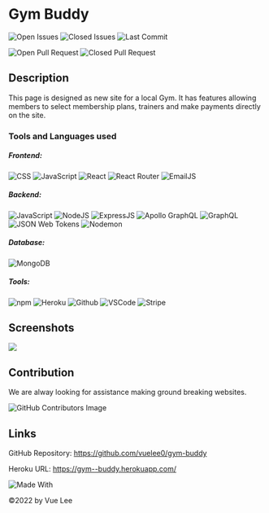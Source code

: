 
  # Gym Buddy
  

![Open Issues](https://img.shields.io/github/issues-raw/wizzle13/gym-ecommerce?style=plastic)
![Closed Issues](https://img.shields.io/github/issues-closed-raw/wizzle13/gym-ecommerce?label=Closed%20Issues&style=plastic)
![Last Commit](https://img.shields.io/github/last-commit/wizzle13/gym-ecommerce?style=plastic)

![Open Pull Request](https://img.shields.io/github/issues-pr/wizzle13/gym-ecommerce?style=plastic)
![Closed Pull Request](https://img.shields.io/github/issues-pr-closed/wizzle13/gym-ecommerce?style=plastic)
  
  ## Description
  This page is designed as new site for a local Gym. It has features allowing members to select membership plans, trainers and make payments directly on the site.

  ### Tools and Languages used
  ##### Frontend:
![CSS](https://img.shields.io/badge/CSS3-1572B6?style=plastic&logo=css3&logoColor=white)
![JavaScript](https://img.shields.io/badge/-JavaScript-F7DF1E?style=plastic&logo=Javascript&logoColor=white)
![React](https://img.shields.io/badge/React-20232A?style=plastic&logo=react&logoColor=61DAFB)
![React Router](https://img.shields.io/badge/React_Router-CA4245?style=plastic&logo=reactrouter&logoColor=61DAFB)
![EmailJS](https://img.shields.io/badge/EmailJS-1572B6?style=plastic&logo=EmailJS&logoColor=61DAFB)

  ##### Backend:
![JavaScript](https://img.shields.io/badge/-JavaScript-F7DF1E?style=plastic&logo=Javascript&logoColor=white)
![NodeJS](https://img.shields.io/badge/Node.js-43853D?style=plastic&logo=node.js&logoColor=white)
![ExpressJS](https://img.shields.io/badge/Express.js-404D59?style=plastic&logo=express&logoColor=white)
![Apollo GraphQL](https://img.shields.io/badge/Apollo_Graph_QL-311C87?style=plastic&logo=apollographql&logoColor=white)
![GraphQL](https://img.shields.io/badge/Graph_QL-E10098?style=plastic&logo=graphql&logoColor=white)
![JSON Web Tokens](https://img.shields.io/badge/JSON_Web_Tokens-000000?style=plastic&logo=JSONWebTokens&logoColor=white)
![Nodemon](https://img.shields.io/badge/Nodemon-76D04B?style=plastic&logo=Nodemon&logoColor=white)

  ##### Database:
![MongoDB](https://img.shields.io/badge/MongoDB-4EA94B?style=plastic&logo=mongodb&logoColor=white)
  ##### Tools:
![npm](https://img.shields.io/badge/npm-CB3837?style=plastic&logo=npm&logoColor=white)
![Heroku](https://img.shields.io/badge/Heroku-430098?style=plastic&logo=heroku&logoColor=white)
![Github](https://img.shields.io/badge/GitHub-100000?plastic&logo=github&logoColor=white)
![VSCode](https://img.shields.io/badge/VSCode-007ACC?plastic&logo=visualstudiocode&logoColor=white)
![Stripe](https://img.shields.io/badge/Stripe-008CDD?style=plastic&logo=Stripe&logoColor=white)

  
  ## Screenshots
  <img src="./screenshot">

  ## Contribution
We are alway looking for assistance making ground breaking websites.

![GitHub Contributors Image](https://contrib.rocks/image?repo=wizzle13/gym-ecommerce)
    

  

  ## Links
  GitHub Repository: https://github.com/vuelee0/gym-buddy

  Heroku URL: https://gym--buddy.herokuapp.com/


![Made With](https://img.shields.io/badge/Made%20with-Ultimate%20README%20Generator-blue?style=plastic)

  &copy;2022 by Vue Lee

